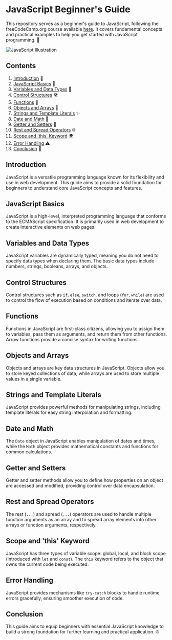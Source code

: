# JavaScript Beginner's Guide

This repository serves as a beginner's guide to JavaScript, following the freeCodeCamp.org course available [here](https://www.youtube.com/watch?v=Zi-Q0t4gMC8&t=8574s&ab_channel=freeCodeCamp.org). It covers fundamental concepts and practical examples to help you get started with JavaScript programming. 🌟

![JavaScript Illustration](https://www.tutorialrepublic.com/lib/images/javascript-illustration.png)

## Contents

1. [Introduction](#introduction) 🚀
2. [JavaScript Basics](#javascript-basics) 📘
3. [Variables and Data Types](#variables-and-data-types) 🔢
4. [Control Structures](#control-structures) 🛠️
5. [Functions](#functions) 🎯
6. [Objects and Arrays](#objects-and-arrays) 🧩
7. [Strings and Template Literals](#strings-and-template-literals) ✨
8. [Date and Math](#date-and-math) 📅
9. [Getter and Setters](#getter-and-setters) 🔐
10. [Rest and Spread Operators](#rest-and-spread-operators) 🌐
11. [Scope and 'this' Keyword](#scope-and-this-keyword) 🌍
12. [Error Handling](#error-handling) ⚠️
13. [Conclusion](#conclusion) 🎉

## Introduction

JavaScript is a versatile programming language known for its flexibility and use in web development. This guide aims to provide a solid foundation for beginners to understand core JavaScript concepts and features.

## JavaScript Basics

JavaScript is a high-level, interpreted programming language that conforms to the ECMAScript specification. It is primarily used in web development to create interactive elements on web pages.

## Variables and Data Types

JavaScript variables are dynamically typed, meaning you do not need to specify data types when declaring them. The basic data types include numbers, strings, booleans, arrays, and objects.

## Control Structures

Control structures such as `if`, `else`, `switch`, and loops (`for`, `while`) are used to control the flow of execution based on conditions and iterate over data.

## Functions

Functions in JavaScript are first-class citizens, allowing you to assign them to variables, pass them as arguments, and return them from other functions. Arrow functions provide a concise syntax for writing functions.

## Objects and Arrays

Objects and arrays are key data structures in JavaScript. Objects allow you to store keyed collections of data, while arrays are used to store multiple values in a single variable.

## Strings and Template Literals

JavaScript provides powerful methods for manipulating strings, including template literals for easy string interpolation and formatting.

## Date and Math

The `Date` object in JavaScript enables manipulation of dates and times, while the `Math` object provides mathematical constants and functions for common calculations.

## Getter and Setters

Getter and setter methods allow you to define how properties on an object are accessed and modified, providing control over data encapsulation.

## Rest and Spread Operators

The rest (`...`) and spread (`...`) operators are used to handle multiple function arguments as an array and to spread array elements into other arrays or function arguments, respectively.

## Scope and 'this' Keyword

JavaScript has three types of variable scope: global, local, and block scope (introduced with `let` and `const`). The `this` keyword refers to the object that owns the current code being executed.

## Error Handling

JavaScript provides mechanisms like `try-catch` blocks to handle runtime errors gracefully, ensuring smoother execution of code.

## Conclusion

This guide aims to equip beginners with essential JavaScript knowledge to build a strong foundation for further learning and practical application. 🌐
